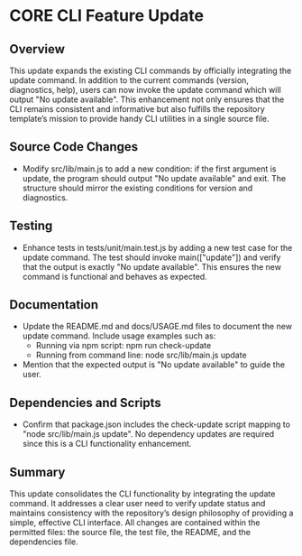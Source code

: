# CORE CLI Feature Update

## Overview
This update expands the existing CLI commands by officially integrating the update command. In addition to the current commands (version, diagnostics, help), users can now invoke the update command which will output "No update available". This enhancement not only ensures that the CLI remains consistent and informative but also fulfills the repository template’s mission to provide handy CLI utilities in a single source file.

## Source Code Changes
- Modify src/lib/main.js to add a new condition: if the first argument is update, the program should output "No update available" and exit. The structure should mirror the existing conditions for version and diagnostics.

## Testing
- Enhance tests in tests/unit/main.test.js by adding a new test case for the update command. The test should invoke main(["update"]) and verify that the output is exactly "No update available". This ensures the new command is functional and behaves as expected.

## Documentation
- Update the README.md and docs/USAGE.md files to document the new update command. Include usage examples such as:
  - Running via npm script: npm run check-update
  - Running from command line: node src/lib/main.js update
- Mention that the expected output is "No update available" to guide the user.

## Dependencies and Scripts
- Confirm that package.json includes the check-update script mapping to "node src/lib/main.js update". No dependency updates are required since this is a CLI functionality enhancement.

## Summary
This update consolidates the CLI functionality by integrating the update command. It addresses a clear user need to verify update status and maintains consistency with the repository’s design philosophy of providing a simple, effective CLI interface. All changes are contained within the permitted files: the source file, the test file, the README, and the dependencies file.